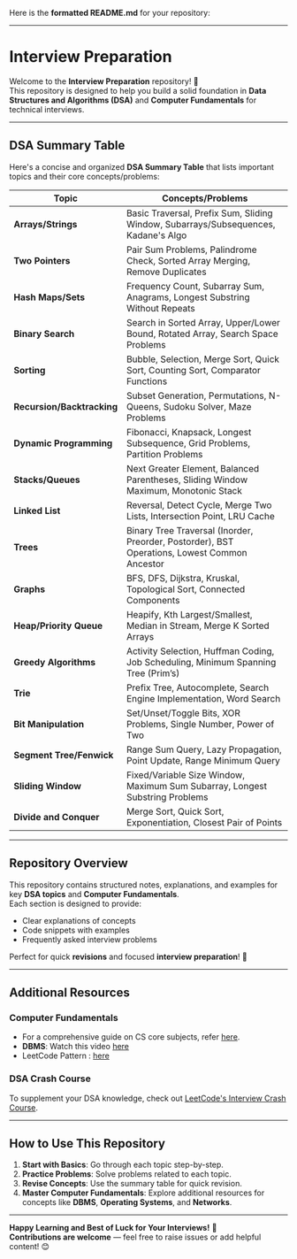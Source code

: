 Here is the **formatted README.md** for your repository:

---

# Interview Preparation

Welcome to the **Interview Preparation** repository! 🚀  
This repository is designed to help you build a solid foundation in **Data Structures and Algorithms (DSA)** and **Computer Fundamentals** for technical interviews.  

---

## **DSA Summary Table**

Here's a concise and organized **DSA Summary Table** that lists important topics and their core concepts/problems:

| **Topic**                   | **Concepts/Problems**                                                                         |
|-----------------------------|-----------------------------------------------------------------------------------------------|
| **Arrays/Strings**          | Basic Traversal, Prefix Sum, Sliding Window, Subarrays/Subsequences, Kadane's Algo            |
| **Two Pointers**            | Pair Sum Problems, Palindrome Check, Sorted Array Merging, Remove Duplicates                  |
| **Hash Maps/Sets**          | Frequency Count, Subarray Sum, Anagrams, Longest Substring Without Repeats                    |
| **Binary Search**           | Search in Sorted Array, Upper/Lower Bound, Rotated Array, Search Space Problems               |
| **Sorting**                 | Bubble, Selection, Merge Sort, Quick Sort, Counting Sort, Comparator Functions                |
| **Recursion/Backtracking**  | Subset Generation, Permutations, N-Queens, Sudoku Solver, Maze Problems                       |
| **Dynamic Programming**     | Fibonacci, Knapsack, Longest Subsequence, Grid Problems, Partition Problems                   |
| **Stacks/Queues**           | Next Greater Element, Balanced Parentheses, Sliding Window Maximum, Monotonic Stack           |
| **Linked List**             | Reversal, Detect Cycle, Merge Two Lists, Intersection Point, LRU Cache                        |
| **Trees**                   | Binary Tree Traversal (Inorder, Preorder, Postorder), BST Operations, Lowest Common Ancestor  |
| **Graphs**                  | BFS, DFS, Dijkstra, Kruskal, Topological Sort, Connected Components                           |
| **Heap/Priority Queue**     | Heapify, Kth Largest/Smallest, Median in Stream, Merge K Sorted Arrays                        |
| **Greedy Algorithms**       | Activity Selection, Huffman Coding, Job Scheduling, Minimum Spanning Tree (Prim’s)            |
| **Trie**                    | Prefix Tree, Autocomplete, Search Engine Implementation, Word Search                          |
| **Bit Manipulation**        | Set/Unset/Toggle Bits, XOR Problems, Single Number, Power of Two                              |
| **Segment Tree/Fenwick**    | Range Sum Query, Lazy Propagation, Point Update, Range Minimum Query                          |
| **Sliding Window**          | Fixed/Variable Size Window, Maximum Sum Subarray, Longest Substring Problems                  |
| **Divide and Conquer**      | Merge Sort, Quick Sort, Exponentiation, Closest Pair of Points                                |

---

## **Repository Overview**

This repository contains structured notes, explanations, and examples for key **DSA topics** and **Computer Fundamentals**.  
Each section is designed to provide:
- Clear explanations of concepts  
- Code snippets with examples  
- Frequently asked interview problems  

Perfect for quick **revisions** and focused **interview preparation**! 🎯

---

## **Additional Resources**

### **Computer Fundamentals**
- For a comprehensive guide on CS core subjects, refer [here](https://www.geeksforgeeks.org/prepare-cs-core-subjects-for-placements/?ref=ml_lbp).  
- **DBMS**: Watch this video [here](https://youtu.be/dl00fOOYLOM?si=ND40tynF23HQ4Yat)
- LeetCode Pattern : [here](https://www.blog.codeinmotion.io/p/leetcode-patterns)

### **DSA Crash Course**
To supplement your DSA knowledge, check out [LeetCode's Interview Crash Course](https://leetcode.com/explore/featured/card/leetcodes-interview-crash-course-data-structures-and-algorithms/).

---

## **How to Use This Repository**
1. **Start with Basics**: Go through each topic step-by-step.  
2. **Practice Problems**: Solve problems related to each topic.  
3. **Revise Concepts**: Use the summary table for quick revision.  
4. **Master Computer Fundamentals**: Explore additional resources for concepts like **DBMS**, **Operating Systems**, and **Networks**.

---

**Happy Learning and Best of Luck for Your Interviews!** 🚀  
**Contributions are welcome** — feel free to raise issues or add helpful content! 😊

